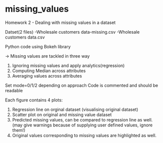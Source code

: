 # missing_values
Homework 2 - Dealing with missing values in a dataset

Datset(2 files)
-Wholesale customers data-missing.csv
-Wholesale customers data.csv

Python code using Bokeh library

-> Missing values are tackled in three way
1. Ignoring missing values and apply analytics(regression)
2. Computing Median across attributes
3. Averaging values across attributes

Set mode=0/1/2 depending on approach
Code is commented and should be readable

Each figure contains 4 plots:
1. Regression line on orginal dataset (visualising original dataset)
2. Scatter plot on original and missing value dataset
3. Predicted missing values, can be compared to regression line as well. (may give warnings because of supplying user defined values, ignore them!)
4. Original values corresponding to missing values are highlighted as well.


